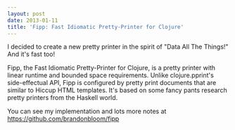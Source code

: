 ```yaml
---
layout: post
date: 2013-01-11
title: 'Fipp: Fast Idiomatic Pretty-Printer for Clojure'
---
```


I decided to create a new pretty printer in the spirit of "Data All The
Things!" And it's fast too!

Fipp, the Fast Idiomatic Pretty-Printer for Clojure, is a pretty printer with
linear runtime and bounded space requirements. Unlike clojure.pprint's
side-effectual API, Fipp is configured by pretty print documents that are
similar to Hiccup HTML templates. It's based on some fancy pants research
pretty printers from the Haskell world.

You can see my implementation and lots more notes at
https://github.com/brandonbloom/fipp
